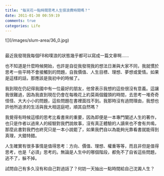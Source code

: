 ```yaml
---
title: "每天花一點時間思考人生很浪費時間嗎？"
date: 2011-01-30 00:59:19
comments: true
categories: Life
---
```

<p>![](/images/slum-area/36_0.jpg)<br /><br /></p><p>最近我發現我每個FB和噗浪的狀態幾乎都可以寫成一篇文章啊&hellip;&hellip;</p><p>也不知道是什麼時候開始，也許是自從我發現我的想法日漸與大家不同，我就慣於思考一些平時不會接觸到的問題，自我價值、人生目標、理想、夢想或愛情。如果是這樣的話，那應該是我初中的時候了。</p><p>我到現在仍記得我國中有一位最好的朋友，他曾表示我想的這些很沒有意義。這讓我很難過，因為我直到現在仍會在每晚花上約莫兩個鐘頭的時間，去思考一堆奇奇怪怪、大大小小的問題，這些問題在書裡面找不到。我那時沒有過問理由，我想也許他所追求的生活與我大相逕庭吧，順其自然嗎？</p><p>我覺得有時候這樣的思考比看書來的重要，因為即便是一本專門闡述人生的著作，也只是作者以過來人的經驗對我們說故事，沒有真正體驗的人讀來也不會有共鳴，那麼此書對我們也終究只是一本小說罷了，如果我們自以為能夠光靠看書就能得到真理，大錯特錯。</p><p>人生確實有很多事情是值得思考：方向、價值、理想、權重等等，而且非但是值得思考，也是「必須」思考的。無論是人生中的哪個階段，都免不了自省這些問題，逃不了，躲不掉。</p><p>試問自己有多久沒有和自己對過話了？何妨一天抽出一點時間給自己沈澱人生？</p>
